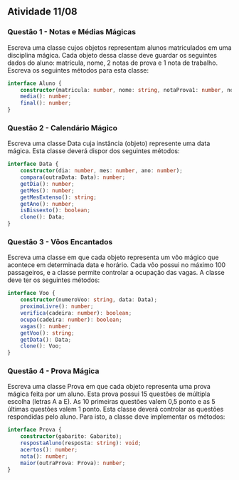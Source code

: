 ## Atividade 11/08

### Questão 1 - Notas e Médias Mágicas

Escreva uma classe cujos objetos representam alunos matriculados em uma
disciplina mágica. Cada objeto dessa classe deve guardar os seguintes dados do
aluno: matrícula, nome, 2 notas de prova e 1 nota de trabalho. Escreva os seguintes
métodos para esta classe:

```typescript
interface Aluno {
    constructor(matricula: number, nome: string, notaProva1: number, notaProva2: number, notaTrabalho: number);
    media(): number;
    final(): number;
}
```

### Questão 2 - Calendário Mágico

Escreva uma classe Data cuja instância (objeto) represente uma data mágica. Esta
classe deverá dispor dos seguintes métodos:

```typescript
interface Data {
    constructor(dia: number, mes: number, ano: number);
    compara(outraData: Data): number;
    getDia(): number;
    getMes(): number;
    getMesExtenso(): string;
    getAno(): number;
    isBissexto(): boolean;
    clone(): Data;
}
```

### Questão 3 - Vôos Encantados

Escreva uma classe em que cada objeto representa um vôo mágico que acontece
em determinada data e horário. Cada vôo possui no máximo 100 passageiros, e a
classe permite controlar a ocupação das vagas. A classe deve ter os seguintes
métodos:

```typescript
interface Voo {
    constructor(numeroVoo: string, data: Data);
    proximoLivre(): number;
    verifica(cadeira: number): boolean;
    ocupa(cadeira: number): boolean;
    vagas(): number;
    getVoo(): string;
    getData(): Data;
    clone(): Voo;
}
```

### Questão 4 - Prova Mágica

Escreva uma classe Prova em que cada objeto representa uma prova mágica feita
por um aluno. Esta prova possui 15 questões de múltipla escolha (letras A a E). As
10 primeiras questões valem 0,5 ponto e as 5 últimas questões valem 1 ponto. Esta
classe deverá controlar as questões respondidas pelo aluno. Para isto, a classe
deve implementar os métodos:

```typescript
interface Prova {
    constructor(gabarito: Gabarito);
    respostaAluno(resposta: string): void;
    acertos(): number;
    nota(): number;
    maior(outraProva: Prova): number;
}
```
